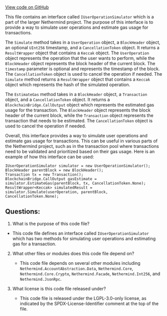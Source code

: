 [View code on GitHub](https://github.com/nethermindeth/nethermind/Nethermind.AccountAbstraction/Executor/IUserOperationSimulator.cs)

This file contains an interface called `IUserOperationSimulator` which is a part of the larger Nethermind project. The purpose of this interface is to provide a way to simulate user operations and estimate gas usage for transactions.

The `Simulate` method takes in a `UserOperation` object, a `BlockHeader` object, an optional `UInt256` timestamp, and a `CancellationToken` object. It returns a `ResultWrapper` object that contains a `Keccak` object. The `UserOperation` object represents the operation that the user wants to perform, while the `BlockHeader` object represents the block header of the current block. The `timestamp` parameter is optional and represents the timestamp of the block. The `CancellationToken` object is used to cancel the operation if needed. The `Simulate` method returns a `ResultWrapper` object that contains a `Keccak` object which represents the hash of the simulated operation.

The `EstimateGas` method takes in a `BlockHeader` object, a `Transaction` object, and a `CancellationToken` object. It returns a `BlockchainBridge.CallOutput` object which represents the estimated gas usage for the transaction. The `BlockHeader` object represents the block header of the current block, while the `Transaction` object represents the transaction that needs to be estimated. The `CancellationToken` object is used to cancel the operation if needed.

Overall, this interface provides a way to simulate user operations and estimate gas usage for transactions. This can be useful in various parts of the Nethermind project, such as in the transaction pool where transactions need to be validated and prioritized based on their gas usage. Here is an example of how this interface can be used:

```
IUserOperationSimulator simulator = new UserOperationSimulator();
BlockHeader parentBlock = new BlockHeader();
Transaction tx = new Transaction();
BlockchainBridge.CallOutput gasEstimate = simulator.EstimateGas(parentBlock, tx, CancellationToken.None);
ResultWrapper<Keccak> simulatedResult = simulator.Simulate(userOperation, parentBlock, CancellationToken.None);
```
## Questions: 
 1. What is the purpose of this code file?
   - This code file defines an interface called `IUserOperationSimulator` which has two methods for simulating user operations and estimating gas for a transaction.

2. What other files or modules does this code file depend on?
   - This code file depends on several other modules including `Nethermind.AccountAbstraction.Data`, `Nethermind.Core`, `Nethermind.Core.Crypto`, `Nethermind.Facade`, `Nethermind.Int256`, and `Nethermind.JsonRpc`.

3. What license is this code file released under?
   - This code file is released under the LGPL-3.0-only license, as indicated by the SPDX-License-Identifier comment at the top of the file.
